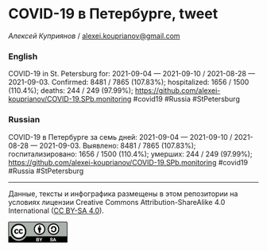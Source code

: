 COVID-19 в Петербурге, tweet
============================

*Алексей Куприянов* /
<a href="mailto:alexei.kouprianov@gmail.com" class="email">alexei.kouprianov@gmail.com</a>

### English

COVID-19 in St. Petersburg for: 2021-09-04 — 2021-09-10 / 2021-08-28 —
2021-09-03. Сonfirmed: 8481 / 7865 (107.83%); hospitalized: 1656 / 1500
(110.4%); deaths: 244 / 249 (97.99%);
<a href="https://github.com/alexei-kouprianov/COVID-19.SPb.monitoring" class="uri">https://github.com/alexei-kouprianov/COVID-19.SPb.monitoring</a>
\#covid19 \#Russia \#StPetersburg

### Russian

COVID-19 в Петербурге за семь дней: 2021-09-04 — 2021-09-10 / 2021-08-28
— 2021-09-03. Выявлено: 8481 / 7865 (107.83%); госпитализировано: 1656 /
1500 (110.4%); умерших: 244 / 249 (97.99%);
<a href="https://github.com/alexei-kouprianov/COVID-19.SPb.monitoring" class="uri">https://github.com/alexei-kouprianov/COVID-19.SPb.monitoring</a>
\#covid19 \#Russia \#StPetersburg

------------------------------------------------------------------------

Данные, тексты и инфографика размещены в этом репозитории на условиях
лицензии Creative Commons Attribution-ShareAlike 4.0 International ([CC
BY-SA 4.0](https://creativecommons.org/licenses/by-sa/4.0/)).

![](../misc/CC-BY-SA-icon.png "CC-BY-SA")
